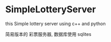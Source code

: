 # SimpleLotteryServer
this   Simple lottery server using  c++  and  python 

简易版本的 彩票服务器,  数据库使用  sqlites